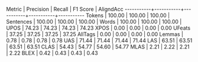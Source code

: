 Metric     | Precision |    Recall |  F1 Score | AligndAcc
-----------+-----------+-----------+-----------+-----------
Tokens     |    100.00 |    100.00 |    100.00 |
Sentences  |    100.00 |    100.00 |    100.00 |
Words      |    100.00 |    100.00 |    100.00 |
UPOS       |     74.23 |     74.23 |     74.23 |     74.23
XPOS       |      0.00 |      0.00 |      0.00 |      0.00
UFeats     |     37.25 |     37.25 |     37.25 |     37.25
AllTags    |      0.00 |      0.00 |      0.00 |      0.00
Lemmas     |      0.78 |      0.78 |      0.78 |      0.78
UAS        |     71.44 |     71.44 |     71.44 |     71.44
LAS        |     63.51 |     63.51 |     63.51 |     63.51
CLAS       |     54.43 |     54.77 |     54.60 |     54.77
MLAS       |      2.21 |      2.22 |      2.21 |      2.22
BLEX       |      0.42 |      0.43 |      0.43 |      0.43

